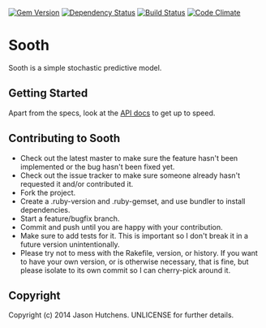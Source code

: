 [![Gem Version](https://badge.fury.io/rb/sooth.svg)](http://badge.fury.io/rb/sooth)
[![Dependency Status](https://gemnasium.com/jasonhutchens/sooth.png)](https://gemnasium.com/jasonhutchens/sooth)
[![Build Status](https://secure.travis-ci.org/jasonhutchens/sooth.png)](http://travis-ci.org/#!/jasonhutchens/sooth)
[![Code Climate](https://codeclimate.com/github/jasonhutchens/sooth.png)](https://codeclimate.com/github/jasonhutchens/sooth)

Sooth
=====

Sooth is a simple stochastic predictive model.

Getting Started
---------------

Apart from the specs, look at the [API docs](http://rubydoc.info/github/jasonhutchens/sooth/master/frames) to get up to speed.

Contributing to Sooth
---------------------

* Check out the latest master to make sure the feature hasn't been implemented or the bug hasn't been fixed yet.
* Check out the issue tracker to make sure someone already hasn't requested it and/or contributed it.
* Fork the project.
* Create a .ruby-version and .ruby-gemset, and use bundler to install dependencies.
* Start a feature/bugfix branch.
* Commit and push until you are happy with your contribution.
* Make sure to add tests for it. This is important so I don't break it in a future version unintentionally.
* Please try not to mess with the Rakefile, version, or history. If you want to have your own version, or is otherwise necessary, that is fine, but please isolate to its own commit so I can cherry-pick around it.

Copyright
---------

Copyright (c) 2014 Jason Hutchens. UNLICENSE for further details.
